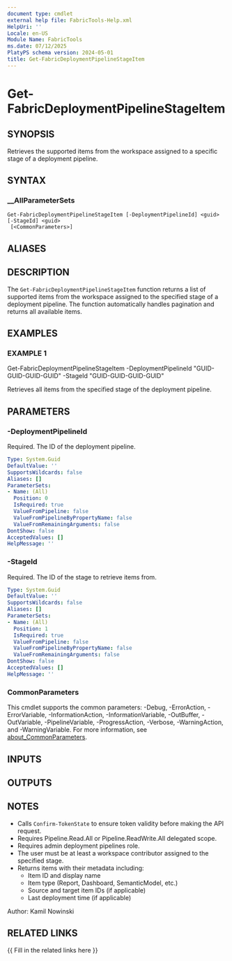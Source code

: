 ```yaml
---
document type: cmdlet
external help file: FabricTools-Help.xml
HelpUri: ''
Locale: en-US
Module Name: FabricTools
ms.date: 07/12/2025
PlatyPS schema version: 2024-05-01
title: Get-FabricDeploymentPipelineStageItem
---
```


# Get-FabricDeploymentPipelineStageItem

## SYNOPSIS

Retrieves the supported items from the workspace assigned to a specific stage of a deployment pipeline.

## SYNTAX

### __AllParameterSets

```
Get-FabricDeploymentPipelineStageItem [-DeploymentPipelineId] <guid> [-StageId] <guid>
 [<CommonParameters>]
```

## ALIASES

## DESCRIPTION

The `Get-FabricDeploymentPipelineStageItem` function returns a list of supported items from the workspace
assigned to the specified stage of a deployment pipeline.
The function automatically handles pagination
and returns all available items.

## EXAMPLES

### EXAMPLE 1

Get-FabricDeploymentPipelineStageItem -DeploymentPipelineId "GUID-GUID-GUID-GUID" -StageId "GUID-GUID-GUID-GUID"

Retrieves all items from the specified stage of the deployment pipeline.

## PARAMETERS

### -DeploymentPipelineId

Required.
The ID of the deployment pipeline.

```yaml
Type: System.Guid
DefaultValue: ''
SupportsWildcards: false
Aliases: []
ParameterSets:
- Name: (All)
  Position: 0
  IsRequired: true
  ValueFromPipeline: false
  ValueFromPipelineByPropertyName: false
  ValueFromRemainingArguments: false
DontShow: false
AcceptedValues: []
HelpMessage: ''
```

### -StageId

Required.
The ID of the stage to retrieve items from.

```yaml
Type: System.Guid
DefaultValue: ''
SupportsWildcards: false
Aliases: []
ParameterSets:
- Name: (All)
  Position: 1
  IsRequired: true
  ValueFromPipeline: false
  ValueFromPipelineByPropertyName: false
  ValueFromRemainingArguments: false
DontShow: false
AcceptedValues: []
HelpMessage: ''
```

### CommonParameters

This cmdlet supports the common parameters: -Debug, -ErrorAction, -ErrorVariable,
-InformationAction, -InformationVariable, -OutBuffer, -OutVariable, -PipelineVariable,
-ProgressAction, -Verbose, -WarningAction, and -WarningVariable. For more information, see
[about_CommonParameters](https://go.microsoft.com/fwlink/?LinkID=113216).

## INPUTS

## OUTPUTS

## NOTES

- Calls `Confirm-TokenState` to ensure token validity before making the API request.
- Requires Pipeline.Read.All or Pipeline.ReadWrite.All delegated scope.
- Requires admin deployment pipelines role.
- The user must be at least a workspace contributor assigned to the specified stage.
- Returns items with their metadata including:
  - Item ID and display name
  - Item type (Report, Dashboard, SemanticModel, etc.)
  - Source and target item IDs (if applicable)
  - Last deployment time (if applicable)

Author: Kamil Nowinski

## RELATED LINKS

{{ Fill in the related links here }}


